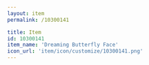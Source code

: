 ```yaml
---
layout: item
permalink: /10300141

title: Item
id: 10300141
item_name: 'Dreaming Butterfly Face'
icon_url: 'item/icon/customize/10300141.png'
---
```

